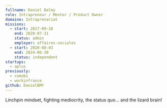 ```yaml
---
fullname: Daniel Balmy
role: Intrapreneur / Mentor / Product Owner
domaine: Intraprenariat
missions:
  - start: 2017-09-28
    end: 2020-07-31
    status: admin
    employer: affaires-sociales
  - start: 2020-08-03
    end: 2024-06-30
    status: independent
startups:
  - aplus
previously:
  - comobi
  - workinfrance
github: DanielBMY
---
```

Linchpin mindset, fighting mediocrity, the status quo… and the lizard brain!